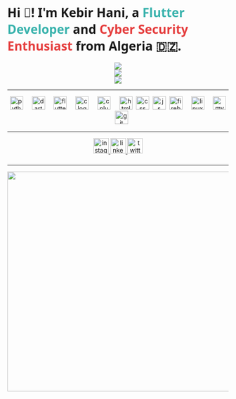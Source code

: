 <h1 align="left" style="font-family: 'Segoe UI', sans-serif; font-weight: 600;">
  Hi 👋! I'm Kebir Hani, a <span style="color: #38b2ac;">Flutter Developer</span> and 
  <span style="color: #e53e3e;">Cyber Security Enthusiast</span> from Algeria 🇩🇿.
</h1>

<div align="center">
  <img src="https://github-readme-stats.vercel.app/api?username=0xPr0f3ss0r&theme=vue-dark&show_icons=true&hide_border=false&count_private=true"/>
  <br />
  <img src="https://github-readme-streak-stats.herokuapp.com/?user=0xPr0f3ss0r&theme=vue-dark&hide_border=false" />
  <br />
  <img src = "https://github-readme-stats.vercel.app/api/top-langs/?username=0xPr0f3ss0r&theme=vue-dark&show_icons=true&hide_border=false&layout=compact" />
</div>

<hr />

<div align="center">
  <img src="https://cdn.jsdelivr.net/gh/devicons/devicon/icons/python/python-original.svg" height="30" alt="python logo"  />
  <img width="12" />
  <img src="https://cdn.jsdelivr.net/gh/devicons/devicon/icons/dart/dart-original.svg" height="30" alt="dart logo"  />
  <img width="12" />
  <img src="https://cdn.jsdelivr.net/gh/devicons/devicon/icons/flutter/flutter-original.svg" height="30" alt="flutter logo"  />
  <img width="12" />
  <img src="https://cdn.jsdelivr.net/gh/devicons/devicon/icons/c/c-original.svg" height="30" alt="c logo"  />
  <img width="12" />
  <img src="https://cdn.jsdelivr.net/gh/devicons/devicon/icons/cplusplus/cplusplus-original.svg" height="30" alt="cplusplus logo"  />
  <img width="12" />
  <img src="https://cdn.jsdelivr.net/gh/devicons/devicon/icons/html5/html5-original.svg" height="30" alt="html logo" />
  <img with="12" />
  <img src="https://cdn.jsdelivr.net/gh/devicons/devicon/icons/css3/css3-original.svg" height="30" alt="css logo" />
  <img widh="12" />
  <img src="https://cdn.jsdelivr.net/gh/devicons/devicon/icons/javascript/javascript-original.svg" height="30" alt="js logo" />
  <img widh="12" />
  <img src="https://cdn.jsdelivr.net/gh/devicons/devicon/icons/firebase/firebase-plain.svg" height="30" alt="firebase logo"  />
  <img width="12" />
  <img src="https://cdn.jsdelivr.net/gh/devicons/devicon/icons/linux/linux-original.svg" height="30" alt="linux logo"  />
  <img width="12" />
  <img src="https://cdn.jsdelivr.net/gh/devicons/devicon/icons/mysql/mysql-original.svg" height="30" alt="mysql logo"  />
  <img width="12" />
  <img src="https://cdn.jsdelivr.net/gh/devicons/devicon/icons/git/git-original.svg" height="30" alt="git logo"  />
</div>
<hr />
<div align="center">
  <a href="https://www.instagram.com/hani_____kr_/?utm_source=ig_web_button_share_sheet" target="_blank">
    <img src="https://img.shields.io/static/v1?message=Instagram&logo=instagram&label=&color=E4405F&logoColor=white&labelColor=&style=for-the-badge" height="35" alt="instagram logo"  />
  </a>
  <a href="https://www.linkedin.com/in/kebir-hani" target="_blank">
    <img src="https://img.shields.io/static/v1?message=LinkedIn&logo=linkedin&label=&color=0077B5&logoColor=white&labelColor=&style=for-the-badge" height="35" alt="linkedin logo"  />
  </a>
  <a href="https://x.com/0xM4G1sT3r" target="_blank">
    <img src="https://img.shields.io/static/v1?message=Twitter&logo=twitter&label=&color=1DA1F2&logoColor=white&labelColor=&style=for-the-badge" height="35" alt="twitter logo"  />
  </a>
</div>

###
<hr />
<img align="center" height="500" width ="1600" src="https://media.giphy.com/media/6xE1FNcorRInS/giphy.gif?cid=ecf05e479acyjtzvpfmb1ccw8127o5xkh1hl99jw1vmsbz3z&ep=v1_gifs_related&rid=giphy.gif&ct=g"  />

###
